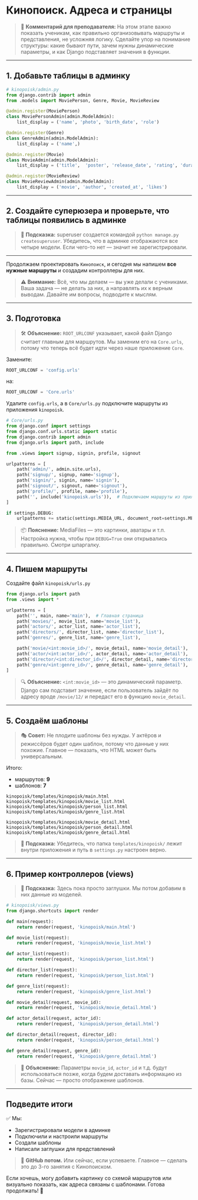 # Кинопоиск. Адреса и страницы

> 🧭 **Комментарий для преподавателя:** На этом этапе важно показать ученикам, как правильно организовывать маршруты и представления, не усложняя логику. Сделайте упор на понимание структуры: какие бывают пути, зачем нужны динамические параметры, и как Django подставляет значения в функции.

---

## 1. Добавьте таблицы в админку

```python
# kinopoisk/admin.py
from django.contrib import admin
from .models import MoviePerson, Genre, Movie, MovieReview

@admin.register(MoviePerson)
class MoviePersonAdmin(admin.ModelAdmin):
    list_display = ('name', 'photo', 'birth_date', 'role')

@admin.register(Genre)
class GenreAdmin(admin.ModelAdmin):
    list_display = ('name',)

@admin.register(Movie)
class MovieAdmin(admin.ModelAdmin):
    list_display = ('title',  'poster', 'release_date', 'rating', 'duration')

@admin.register(MovieReview)
class MovieReviewAdmin(admin.ModelAdmin):
    list_display = ('movie', 'author', 'created_at', 'likes')
```

---

## 2. Создайте суперюзера и проверьте, что таблицы появились в админке

> 🔐 **Подсказка:** superuser создается командой `python manage.py createsuperuser`. Убедитесь, что в админке отображаются все четыре модели. Если чего-то нет — значит не зарегистрировали.

---

Продолжаем проектировать `Кинопоиск`, и сегодня мы напишем **все нужные маршруты** и создадим контроллеры для них.

> ⚠️ **Внимание:** Всё, что мы делаем — вы уже делали с учениками. Ваша задача — не делать за них, а направлять их к верным выводам. Давайте им вопросы, подводите к мыслям.

---

## 3. Подготовка

> 🛠 **Объяснение:** `ROOT_URLCONF` указывает, какой файл Django считает главным для маршрутов. Мы заменим его на `Core.urls`, потому что теперь всё будет идти через наше приложение `Core`.

Замените:
```python
ROOT_URLCONF = 'config.urls'
```
на:
```python
ROOT_URLCONF = 'Core.urls'
```

Удалите `config.urls`, а в `Core/urls.py` подключите маршруты из приложения `kinopoisk`.

```python
# Core/urls.py
from django.conf import settings
from django.conf.urls.static import static
from django.contrib import admin
from django.urls import path, include

from .views import signup, signin, profile, signout

urlpatterns = [
    path('admin/', admin.site.urls),
    path('signup/', signup, name='signup'),
    path('signin/', signin, name='signin'),
    path('signout/', signout, name='signout'),
    path('profile/', profile, name='profile'),
    path('', include('kinopoisk.urls')),  # Подключаем маршруты из приложения kinopoisk
]

if settings.DEBUG:
    urlpatterns += static(settings.MEDIA_URL, document_root=settings.MEDIA_ROOT)
```

> 📦 **Пояснение:** MediaFiles — это картинки, аватары и т.п. Настройка нужна, чтобы при `DEBUG=True` они открывались правильно. Смотри шпаргалку.

---

## 4. Пишем маршруты

Создайте файл `kinopoisk/urls.py`

```python
from django.urls import path
from .views import *

urlpatterns = [
    path('', main, name='main'),  # Главная страница
    path('movies/', movie_list, name='movie_list'),
    path('actors/', actor_list, name='actor_list'),
    path('directors/', director_list, name='director_list'),
    path('genres/', genre_list, name='genre_list'),

    path('movie/<int:movie_id>/', movie_detail, name='movie_detail'),
    path('actor/<int:actor_id>/', actor_detail, name='actor_detail'),
    path('director/<int:director_id>/', director_detail, name='director_detail'),
    path('genre/<int:genre_id>/', genre_detail, name='genre_detail'),
]
```

> 🔍 **Объяснение:** `<int:movie_id>` — это динамический параметр. Django сам подставит значение, если пользователь зайдёт по адресу вроде `/movie/12/` и передаст его в функцию `movie_detail`.

---

## 5. Создаём шаблоны

> 🎭 **Совет:** Не плодите шаблоны без нужды. У актёров и режиссёров будет один шаблон, потому что данные у них похожие. Главное — показать, что HTML может быть универсальным.

Итого:
- маршрутов: **9**
- шаблонов: **7**

```text
kinopoisk/templates/kinopoisk/main.html
kinopoisk/templates/kinopoisk/movie_list.html
kinopoisk/templates/kinopoisk/person_list.html
kinopoisk/templates/kinopoisk/genre_list.html

kinopoisk/templates/kinopoisk/movie_detail.html
kinopoisk/templates/kinopoisk/person_detail.html
kinopoisk/templates/kinopoisk/genre_detail.html
```

> 📁 **Подсказка:** Убедитесь, что папка `templates/kinopoisk/` лежит внутри приложения и путь в `settings.py` настроен верно.

---

## 6. Пример контроллеров (views)

> 📣 **Подсказка:** Здесь пока просто заглушки. Мы потом добавим в них данные из моделей.

```python
# kinopoisk/views.py
from django.shortcuts import render

def main(request):
    return render(request, 'kinopoisk/main.html')

def movie_list(request):
    return render(request, 'kinopoisk/movie_list.html')

def actor_list(request):
    return render(request, 'kinopoisk/person_list.html')

def director_list(request):
    return render(request, 'kinopoisk/person_list.html')

def genre_list(request):
    return render(request, 'kinopoisk/genre_list.html')

def movie_detail(request, movie_id):
    return render(request, 'kinopoisk/movie_detail.html')

def actor_detail(request, actor_id):
    return render(request, 'kinopoisk/person_detail.html')

def director_detail(request, director_id):
    return render(request, 'kinopoisk/person_detail.html')

def genre_detail(request, genre_id):
    return render(request, 'kinopoisk/genre_detail.html')
```

> 🤔 **Объяснение:** Параметры `movie_id`, `actor_id` и т.д. будут использоваться позже, когда будем доставать информацию из базы. Сейчас — просто отображение шаблонов.

---

## Подведите итоги

✅ Мы:
- Зарегистрировали модели в админке
- Подключили и настроили маршруты
- Создали шаблоны
- Написали заглушки для представлений

> 💬 **GitHub потом.** Или сейчас, если успеваете. Главное — сделать это до 3-го занятия с Кинопоиском.

Если хочешь, могу добавить картинку со схемой маршрутов или визуально показать, как адреса связаны с шаблонами. Готова продолжать! 🧩

